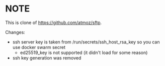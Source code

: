 # NOTE

This is clone of https://github.com/atmoz/sftp.

Changes:
- ssh server key is taken from /run/secrets/ssh_host_rsa_key so you can use docker swarm secret
    - ed25519_key is not supported (it didn't load for some reason)
- ssh key generation was removed
